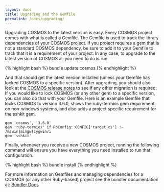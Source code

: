 ```yaml
---
layout: docs
title: Upgrading and the Gemfile
permalink: /docs/upgrading/
---
```


Upgrading COSMOS to the latest version is easy.   Every COSMOS project comes with what is called a Gemfile.   The Gemfile is used to track the library dependencies of your COSMOS project.
If you project requires a gem that is not a standard COSMOS dependency, be sure to add it to your Gemfile to track that it is a requirement of your project.  In any case, to upgrade to the latest
version of COSMOS all you need to do is run:

{% highlight bash %}
bundle update cosmos
{% endhighlight %}

And that should get the latest version installed (unless your Gemfile has locked COSMOS to a specific version).  After upgrading, you should also look at the [COSMOS release notes](/docs/history) to see if any other migration is required. If you would like to lock COSMOS (or any other gem) to a specific version, you can also do that with your Gemfile.   Here is an example Gemfile that
locks COSMOS to version 3.6.0, shows the ruby-termios gem requirement on non-windows systems, and also adds a project specific requirement for the sshkit gem.

```
gem 'cosmos', '3.6.0'
gem 'ruby-termios' if RbConfig::CONFIG['target_os'] !~ /mswin|mingw|cygwin/i
gem 'sshkit'
```

Finally, whenever you receive a new COSMOS project, running the following command will ensure you have everything you need installed to run that configuration.


{% highlight bash %}
bundle install
{% endhighlight %}

For more information on Gemfiles and managing dependencies for a COSMOS (or any other Ruby-based) project see the bundler documentation at:
[Bundler Docs](http://bundler.io)
